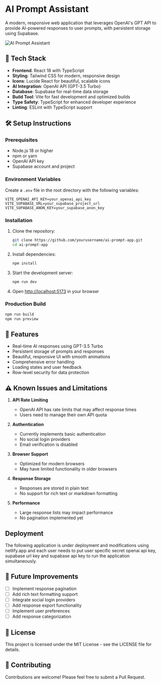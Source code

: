 # AI Prompt Assistant

A modern, responsive web application that leverages OpenAI's GPT API to provide AI-powered responses to user prompts, with persistent storage using Supabase.

![AI Prompt Assistant](https://images.unsplash.com/photo-1677442136019-21780ecad995?auto=format&fit=crop&q=80&w=1200&h=400)

## 🚀 Tech Stack

- **Frontend**: React 18 with TypeScript
- **Styling**: Tailwind CSS for modern, responsive design
- **Icons**: Lucide React for beautiful, scalable icons
- **AI Integration**: OpenAI API (GPT-3.5 Turbo)
- **Database**: Supabase for real-time data storage
- **Build Tool**: Vite for fast development and optimized builds
- **Type Safety**: TypeScript for enhanced developer experience
- **Linting**: ESLint with TypeScript support

## 🛠️ Setup Instructions

### Prerequisites

- Node.js 18 or higher
- npm or yarn
- OpenAI API key
- Supabase account and project

### Environment Variables

Create a `.env` file in the root directory with the following variables:

```env
VITE_OPENAI_API_KEY=your_openai_api_key
VITE_SUPABASE_URL=your_supabase_project_url
VITE_SUPABASE_ANON_KEY=your_supabase_anon_key
```

### Installation

1. Clone the repository:
   ```bash
   git clone https://github.com/yourusername/ai-prompt-app.git
   cd ai-prompt-app
   ```

2. Install dependencies:
   ```bash
   npm install
   ```

3. Start the development server:
   ```bash
   npm run dev
   ```

4. Open [http://localhost:5173](http://localhost:5173) in your browser

### Production Build

```bash
npm run build
npm run preview
```

## 🌟 Features

- Real-time AI responses using GPT-3.5 Turbo
- Persistent storage of prompts and responses
- Beautiful, responsive UI with smooth animations
- Comprehensive error handling
- Loading states and user feedback
- Row-level security for data protection

## ⚠️ Known Issues and Limitations

1. **API Rate Limiting**
   - OpenAI API has rate limits that may affect response times
   - Users need to manage their own API quota

2. **Authentication**
   - Currently implements basic authentication
   - No social login providers
   - Email verification is disabled

3. **Browser Support**
   - Optimized for modern browsers
   - May have limited functionality in older browsers

4. **Response Storage**
   - Responses are stored in plain text
   - No support for rich text or markdown formatting

5. **Performance**
   - Large response lists may impact performance
   - No pagination implemented yet

## Deployment 

The following application is under deployment and modifications using netlify.app and each user needs to put user specific secret openai api key, supabase url key and supabase api key to run the application simultaneously.


## 📝 Future Improvements

- [ ] Implement response pagination
- [ ] Add rich text formatting support
- [ ] Integrate social login providers
- [ ] Add response export functionality
- [ ] Implement user preferences
- [ ] Add response categorization

## 📄 License

This project is licensed under the MIT License - see the LICENSE file for details.

## 🤝 Contributing

Contributions are welcome! Please feel free to submit a Pull Request.
